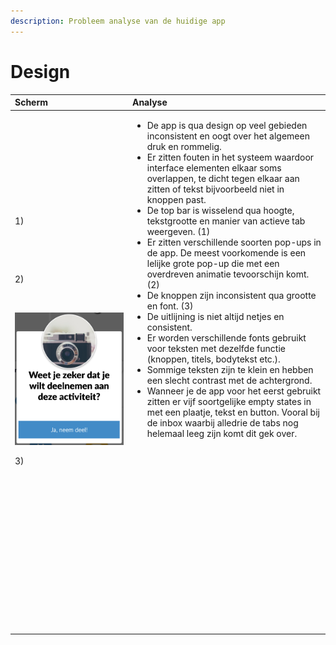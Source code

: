 ```yaml
---
description: Probleem analyse van de huidige app
---
```


# Design

<table>
  <thead>
    <tr>
      <th style="text-align:left">Scherm</th>
      <th style="text-align:left">Analyse</th>
    </tr>
  </thead>
  <tbody>
    <tr>
      <td style="text-align:left">
        <p>1)</p>
        <p>
          <img src="https://paper-attachments.dropbox.com/s_46B875C3976FDC554C6EFCB722220B2F6EC940E9D8B02667985763B32AA4B78F_1560262463327_inbox.jpg"
          alt/>
        </p>
        <p>
          <img src="https://paper-attachments.dropbox.com/s_46B875C3976FDC554C6EFCB722220B2F6EC940E9D8B02667985763B32AA4B78F_1560262468198_activiteiten.jpg"
          alt/>
        </p>
        <p></p>
        <p>2)</p>
        <p>
          <img src="https://paper-attachments.dropbox.com/s_46B875C3976FDC554C6EFCB722220B2F6EC940E9D8B02667985763B32AA4B78F_1560262476830_pop-up_activiteit_annuleren.png"
          alt/>
        </p>
        <p>
          <img src="../../.gitbook/assets/image (13).png" alt/>
        </p>
        <p></p>
        <p>3)</p>
        <p>
          <img src="https://paper-attachments.dropbox.com/s_46B875C3976FDC554C6EFCB722220B2F6EC940E9D8B02667985763B32AA4B78F_1560333680719_button+4.png"
          alt/>
        </p>
        <p>
          <img src="https://paper-attachments.dropbox.com/s_46B875C3976FDC554C6EFCB722220B2F6EC940E9D8B02667985763B32AA4B78F_1560262496800_Screenshot_20190611-153710.jpg"
          alt/>
        </p>
        <p>
          <img src="https://paper-attachments.dropbox.com/s_46B875C3976FDC554C6EFCB722220B2F6EC940E9D8B02667985763B32AA4B78F_1560262493831_Screenshot_20190611-153424.jpg"
          alt/>
        </p>
      </td>
      <td style="text-align:left">
        <ul>
          <li>De app is qua design op veel gebieden inconsistent en oogt over het algemeen
            druk en rommelig.</li>
          <li>Er zitten fouten in het systeem waardoor interface elementen elkaar soms
            overlappen, te dicht tegen elkaar aan zitten of tekst bijvoorbeeld niet
            in knoppen past.</li>
          <li>De top bar is wisselend qua hoogte, tekstgrootte en manier van actieve
            tab weergeven. (1)</li>
          <li>Er zitten verschillende soorten pop-ups in de app. De meest voorkomende
            is een lelijke grote pop-up die met een overdreven animatie tevoorschijn
            komt. (2)</li>
          <li>De knoppen zijn inconsistent qua grootte en font. (3)</li>
          <li>De uitlijning is niet altijd netjes en consistent.</li>
          <li>Er worden verschillende fonts gebruikt voor teksten met dezelfde functie
            (knoppen, titels, bodytekst etc.).</li>
          <li>Sommige teksten zijn te klein en hebben een slecht contrast met de achtergrond.</li>
          <li>Wanneer je de app voor het eerst gebruikt zitten er vijf soortgelijke
            empty states in met een plaatje, tekst en button. Vooral bij de inbox waarbij
            alledrie de tabs nog helemaal leeg zijn komt dit gek over.
            <br />
            <br />
            <br />
            <br />
            <br />
            <br />
            <br />
            <br />
            <br />
            <br />
            <br />
            <br />
            <br />
            <br />
            <br />
            <br />
            <br />
            <br />
          </li>
        </ul>
        <p></p>
      </td>
    </tr>
    <tr>
      <td style="text-align:left"></td>
      <td style="text-align:left"></td>
    </tr>
  </tbody>
</table>
